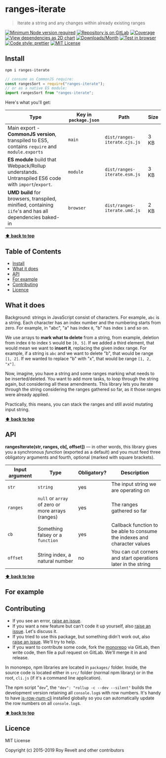 # ranges-iterate

> Iterate a string and any changes within already existing ranges

[![Minimum Node version required][node-img]][node-url]
[![Repository is on GitLab][gitlab-img]][gitlab-url]
[![Coverage][cov-img]][cov-url]
[![View dependencies as 2D chart][deps2d-img]][deps2d-url]
[![Downloads/Month][downloads-img]][downloads-url]
[![Test in browser][runkit-img]][runkit-url]
[![Code style: prettier][prettier-img]][prettier-url]
[![MIT License][license-img]][license-url]

## Install

```bash
npm i ranges-iterate
```

```js
// consume as CommonJS require:
const rangesSort = require("ranges-iterate");
// or as a native ES module:
import rangesSort from "ranges-iterate";
```

Here's what you'll get:

Type            | Key in `package.json` | Path  | Size
----------------|-----------------------|-------|--------
Main export - **CommonJS version**, transpiled to ES5, contains `require` and `module.exports` | `main`                | `dist/ranges-iterate.cjs.js` | 3 KB
**ES module** build that Webpack/Rollup understands. Untranspiled ES6 code with `import`/`export`. | `module`              | `dist/ranges-iterate.esm.js` | 3 KB
**UMD build** for browsers, transpiled, minified, containing `iife`'s and has all dependencies baked-in | `browser`            | `dist/ranges-iterate.umd.js` | 2 KB

**[⬆  back to top](#)**

## Table of Contents

- [Install](#install)
- [What it does](#what-it-does)
- [API](#api)
- [For example](#for-example)
- [Contributing](#contributing)
- [Licence](#licence)

## What it does

Background: strings in JavaScript consist of characters. For example, `abc` is a string. Each character has an index number and the numbering starts from zero. For example, in "abc", "a" has index `0`, "b" has index `1` and so on.

We use arrays to **mark what to delete** from a string, from example, deletion from index `0` to index `5` would be `[0, 5]`. If we added a third element, that would mean we want to **insert it**, replacing the given index range. For example, if a string is `abc` and we want to delete "b", that would be range `[1, 2]`. If we wanted to replace "b" with "x", that would be range `[1, 2, "x"]`.

Now, imagine, you have a string and some ranges marking what needs to be inserted/deleted. You want to add more tasks, to loop through the string again, but considering all these amendments. This library lets you iterate through the string considering the ranges gathered so far, as it those ranges were already applied.

Practically, this means, you can stack the ranges and still avoid mutating input string.

**[⬆  back to top](#)**

## API

**rangesIterate(str, ranges, cb\[, offset])** — in other words, this library gives you a synchronous _function_ (exported as a default) and you must feed three obligatory arguments and fourth, optional (marked with square brackets).

| Input argument | Type                                              | Obligatory? | Description                                                              |
| -------------- | ------------------------------------------------- | ----------- | ------------------------------------------------------------------------ |
| `str`          | `string`                                          | yes         | The input string we are operating on                                     |
| `ranges`       | `null` or `array` of zero or more arrays (ranges) | yes         | The ranges gathered so far                                               |
| `cb`           | Something falsey or a `function`                  | yes         | Callback function to be able to consume the indexes and character values |
| `offset`       | String index, a natural number                    | no          | You can cut corners and start operations later in the string             |

**[⬆  back to top](#)**

## For example

<!-- TODO -->

## Contributing

* If you see an error, [raise an issue](https://gitlab.com/codsen/codsen/issues/new?issue[title]=ranges-iterate%20package%20-%20put%20title%20here&issue[description]=%23%23%20ranges-iterate%0A%0Aput%20description%20here).
* If you want a new feature but can't code it up yourself, also [raise an issue](https://gitlab.com/codsen/codsen/issues/new?issue[title]=ranges-iterate%20package%20-%20put%20title%20here&issue[description]=%23%23%20ranges-iterate%0A%0Aput%20description%20here). Let's discuss it.
* If you tried to use this package, but something didn't work out, also [raise an issue](https://gitlab.com/codsen/codsen/issues/new?issue[title]=ranges-iterate%20package%20-%20put%20title%20here&issue[description]=%23%23%20ranges-iterate%0A%0Aput%20description%20here). We'll try to help.
* If you want to contribute some code, fork the [monorepo](https://gitlab.com/codsen/codsen/) via GitLab, then write code, then file a pull request on GitLab. We'll merge it in and release.

In monorepo, npm libraries are located in `packages/` folder. Inside, the source code is located either in `src/` folder (normal npm library) or in the root, `cli.js` (if it's a command line application).

The npm script "`dev`", the `"dev": "rollup -c --dev --silent"` builds the development version retaining all `console.log`s with row numbers. It's handy to have [js-row-num-cli](https://www.npmjs.com/package/js-row-num-cli) installed globally so you can automatically update the row numbers on all `console.log`s.

**[⬆  back to top](#)**

## Licence

MIT License

Copyright (c) 2015-2019 Roy Revelt and other contributors



[node-img]: https://img.shields.io/node/v/ranges-iterate.svg?style=flat-square&label=works%20on%20node
[node-url]: https://www.npmjs.com/package/ranges-iterate

[gitlab-img]: https://img.shields.io/badge/repo-on%20GitLab-brightgreen.svg?style=flat-square
[gitlab-url]: https://gitlab.com/codsen/codsen/tree/master/packages/ranges-iterate

[cov-img]: https://img.shields.io/badge/coverage-100%25-brightgreen.svg?style=flat-square
[cov-url]: https://gitlab.com/codsen/codsen/tree/master/packages/ranges-iterate

[deps2d-img]: https://img.shields.io/badge/deps%20in%202D-see_here-08f0fd.svg?style=flat-square
[deps2d-url]: http://npm.anvaka.com/#/view/2d/ranges-iterate

[downloads-img]: https://img.shields.io/npm/dm/ranges-iterate.svg?style=flat-square
[downloads-url]: https://npmcharts.com/compare/ranges-iterate

[runkit-img]: https://img.shields.io/badge/runkit-test_in_browser-a853ff.svg?style=flat-square
[runkit-url]: https://npm.runkit.com/ranges-iterate

[prettier-img]: https://img.shields.io/badge/code_style-prettier-ff69b4.svg?style=flat-square
[prettier-url]: https://prettier.io

[license-img]: https://img.shields.io/badge/licence-MIT-51c838.svg?style=flat-square
[license-url]: https://gitlab.com/codsen/codsen/blob/master/LICENSE
